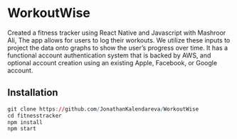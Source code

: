 # WorkoutWise

Created a fitness tracker using React Native and Javascript with Mashroor Ali, The app allows for users to log their workouts. We
utilize these inputs to project the data onto graphs to show the user’s progress over time. It has a functional account
authentication system that is backed by AWS, and optional account creation using an existing Apple, Facebook, or Google
account.

## Installation

```r
git clone https://github.com/JonathanKalendareva/WorkoutWise
cd fitnesstracker
npm install
npm start
```

